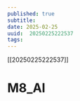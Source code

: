 ```yaml
---
published: true
subtitle: 
date: 2025-02-25
uuid:  20250225222537
tags: 
---
```


[[20250225222537]]

# M8_AI
